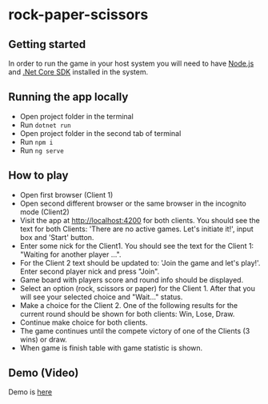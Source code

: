 # rock-paper-scissors

## Getting started
In order to run the game in your host system you will need to have [Node.js](https://nodejs.org/en) and [.Net Core SDK](https://dotnet.microsoft.com/en-us/download) installed in the system.


## Running the app locally
* Open project folder in the terminal
* Run `dotnet run`
* Open project folder in the second tab of terminal
* Run `npm i`
* Run `ng serve`

## How to play

* Open first browser (Client 1)
* Open second different browser or the same browser in the incognito mode (Client2)
* Visit the app at [http://localhost:4200](http://localhost:4200) for both clients. You should see the text for both Clients: 'There are no active games. Let's initiate it!', input box and 'Start' button.
* Enter some nick for the Client1. You should see the text for the Client 1: "Waiting for another player ...".
* For the Client 2 text should be updated to: 'Join the game and let's play!'. Enter second player nick and press "Join".
* Game board with players score and round info should be displayed.
* Select an option (rock, scissors or paper) for the Client 1. After that you will see your selected choice and "Wait..." status.
* Make a choice for the Client 2. One of the following results for the current round should be shown for both clients: Win, Lose, Draw.
* Continue make choice for both clients.
* The game continues until the compete victory of one of the Clients (3 wins) or draw.
* When game is finish table with game statistic is shown.

## Demo (Video) 
  Demo is [here](https://youtu.be/cEYBq2QAdnQ) 
